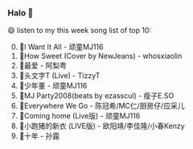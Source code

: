 

### Halo 👋

😄 listen to my this week song list of top 10:

0. 🌈I Want It All - 顽童MJ116
1. 🌈How Sweet (Cover by NewJeans) - whosxiaolin
2. 🌈最爱 - 阿梨粤
3. 🌈头文字T (Live) - TizzyT
4. 🌈少年董 - 顽童MJ116
5. 🌈MJ Party2008(beats by ezasscul) - 瘦子E.SO
6. 🌈Everywhere We Go - 陈冠希/MC仁/厨房仔/应采儿
7. 🌈Coming home (Live版) - 顽童MJ116
8. 🌈小跑猪的新衣 (LIVE版) - 欧阳靖/李佳隆/小春Kenzy
9. 🌈十年 - 孙露

